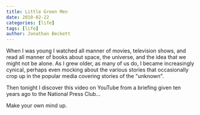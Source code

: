 ```yaml
---
title: Little Green Men
date: 2010-02-22
categories: [life]
tags: [life]
author: Jonathan Beckett
---
```


When I was young I watched all manner of movies, television shows, and read all manner of books about space, the universe, and the idea that we might not be alone. As I grew older, as many of us do, I became increasingly cynical, perhaps even mocking about the various stories that occasionally crop up in the popular media covering stories of the "unknown".

Then tonight I discover this video on YouTube from a briefing given ten years ago to the National Press Club...

Make your own mind up.
